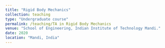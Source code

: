 ```yaml
---
title: "Rigid Body Mechanics"
collection: teaching
type: "Undergraduate course"
permalink: /teaching/TA in Rigid Body Mechanics
venue: "School of Engineering, Indian Institute of Technology Mandi."
date: 2020
location: "Mandi, India"
---
```

